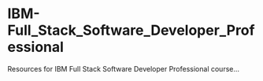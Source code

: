 # IBM-Full_Stack_Software_Developer_Professional
Resources for IBM Full Stack Software Developer Professional course...
